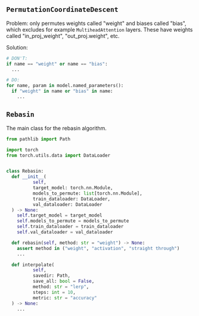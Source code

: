 ## `PermutationCoordinateDescent`

Problem: only permutes weights called "weight" and biases called "bias",
which excludes for example `MultiheadAttention` layers. 
These have weights called "in_proj_weight", "out_proj.weight", etc.

Solution:

```python
# DON'T:
if name == "weight" or name == "bias":
  ...

# DO:
for name, param in model.named_parameters():
  if "weight" in name or "bias" in name:
    ...
```


## `Rebasin`

The main class for the rebasin algorithm.

```python
from pathlib import Path

import torch
from torch.utils.data import DataLoader


class Rebasin:
  def __init__(
          self,
          target_model: torch.nn.Module,
          models_to_permute: list[torch.nn.Module],
          train_dataloader: DataLoader,
          val_dataloader: DataLoader
  ) -> None:
    self.target_model = target_model
    self.models_to_permute = models_to_permute
    self.train_dataloader = train_dataloader
    self.val_dataloader = val_dataloader

  def rebasin(self, method: str = "weight") -> None:
    assert method in ("weight", "activation", "straight through")
    ...

  def interpolate(
          self,
          savedir: Path,
          save_all: bool = False,
          method: str = "lerp",
          steps: int = 10,
          metric: str = "accuracy"
  ) -> None:
    ...
```
